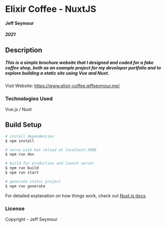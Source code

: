 # Elixir Coffee - NuxtJS
#### Jeff Seymour
##### 2021

## Description
##### This is a simple brochure website that I designed and coded for a fake coffee shop, both as an example project for my developer portfolio and to explore building a static site using Vue and Nuxt.

Visit Website: https://www.elixir-coffee.jeffseymour.me/
### Technologies Used
Vue.js / Nuxt

## Build Setup

```bash
# install dependencies
$ npm install

# serve with hot reload at localhost:3000
$ npm run dev

# build for production and launch server
$ npm run build
$ npm run start

# generate static project
$ npm run generate
```

For detailed explanation on how things work, check out [Nuxt.js docs](https://nuxtjs.org).

### License
Copyright - Jeff Seymour
